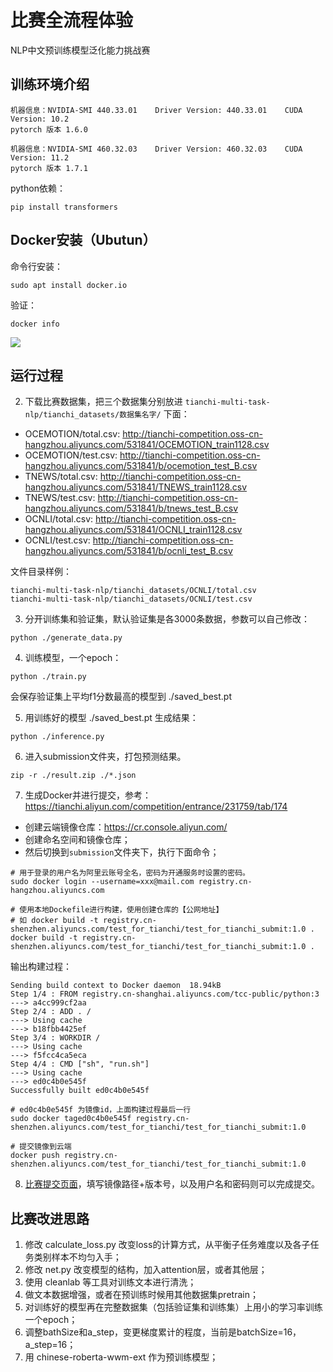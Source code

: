 # 比赛全流程体验
NLP中文预训练模型泛化能力挑战赛

## 训练环境介绍

```
机器信息：NVIDIA-SMI 440.33.01    Driver Version: 440.33.01    CUDA Version: 10.2
pytorch 版本 1.6.0

机器信息：NVIDIA-SMI 460.32.03    Driver Version: 460.32.03    CUDA Version: 11.2
pytorch 版本 1.7.1
```

python依赖：
```
pip install transformers
```

## Docker安装（Ubutun）

命令行安装：
```
sudo apt install docker.io
```

验证：
```
docker info
```
![](https://tianchi-public.oss-cn-hangzhou.aliyuncs.com/public/files/forum/160658242933332501606582428585.png)


## 运行过程

2. 下载比赛数据集，把三个数据集分别放进 `tianchi-multi-task-nlp/tianchi_datasets/数据集名字/` 下面：
  - OCEMOTION/total.csv: http://tianchi-competition.oss-cn-hangzhou.aliyuncs.com/531841/OCEMOTION_train1128.csv
  - OCEMOTION/test.csv: http://tianchi-competition.oss-cn-hangzhou.aliyuncs.com/531841/b/ocemotion_test_B.csv
  - TNEWS/total.csv: http://tianchi-competition.oss-cn-hangzhou.aliyuncs.com/531841/TNEWS_train1128.csv
  - TNEWS/test.csv: http://tianchi-competition.oss-cn-hangzhou.aliyuncs.com/531841/b/tnews_test_B.csv
  - OCNLI/total.csv: http://tianchi-competition.oss-cn-hangzhou.aliyuncs.com/531841/OCNLI_train1128.csv
  - OCNLI/test.csv: http://tianchi-competition.oss-cn-hangzhou.aliyuncs.com/531841/b/ocnli_test_B.csv

文件目录样例：
```
tianchi-multi-task-nlp/tianchi_datasets/OCNLI/total.csv
tianchi-multi-task-nlp/tianchi_datasets/OCNLI/test.csv
```

3. 分开训练集和验证集，默认验证集是各3000条数据，参数可以自己修改：
```
python ./generate_data.py
```
4. 训练模型，一个epoch：
```
python ./train.py
```
会保存验证集上平均f1分数最高的模型到 ./saved_best.pt

5. 用训练好的模型 ./saved_best.pt 生成结果：
```
python ./inference.py
```

6. 进入submission文件夹，打包预测结果。
```
zip -r ./result.zip ./*.json
```
7. 生成Docker并进行提交，参考：https://tianchi.aliyun.com/competition/entrance/231759/tab/174
  - 创建云端镜像仓库：https://cr.console.aliyun.com/
  - 创建命名空间和镜像仓库；
  - 然后切换到`submission`文件夹下，执行下面命令；

  ```
  # 用于登录的用户名为阿里云账号全名，密码为开通服务时设置的密码。
  sudo docker login --username=xxx@mail.com registry.cn-hangzhou.aliyuncs.com

  # 使用本地Dockefile进行构建，使用创建仓库的【公网地址】
  # 如 docker build -t registry.cn-shenzhen.aliyuncs.com/test_for_tianchi/test_for_tianchi_submit:1.0 .
  docker build -t registry.cn-shenzhen.aliyuncs.com/test_for_tianchi/test_for_tianchi_submit:1.0 .
  ```

  输出构建过程：
  ```
  Sending build context to Docker daemon  18.94kB
  Step 1/4 : FROM registry.cn-shanghai.aliyuncs.com/tcc-public/python:3
  ---> a4cc999cf2aa
  Step 2/4 : ADD . /
  ---> Using cache
  ---> b18fbb4425ef
  Step 3/4 : WORKDIR /
  ---> Using cache
  ---> f5fcc4ca5eca
  Step 4/4 : CMD ["sh", "run.sh"]
  ---> Using cache
  ---> ed0c4b0e545f
  Successfully built ed0c4b0e545f
  ```

  ```
  # ed0c4b0e545f 为镜像id，上面构建过程最后一行
  sudo docker taged0c4b0e545f registry.cn-shenzhen.aliyuncs.com/test_for_tianchi/test_for_tianchi_submit:1.0

  # 提交镜像到云端
  docker push registry.cn-shenzhen.aliyuncs.com/test_for_tianchi/test_for_tianchi_submit:1.0
  ```

8. [比赛提交页面](https://tianchi.aliyun.com/competition/entrance/531865/submission/723)，填写镜像路径+版本号，以及用户名和密码则可以完成提交。


## 比赛改进思路

1. 修改 calculate_loss.py 改变loss的计算方式，从平衡子任务难度以及各子任务类别样本不均匀入手；
2. 修改 net.py 改变模型的结构，加入attention层，或者其他层；
3. 使用 cleanlab 等工具对训练文本进行清洗；
4. 做文本数据增强，或者在预训练时候用其他数据集pretrain；
5. 对训练好的模型再在完整数据集（包括验证集和训练集）上用小的学习率训练一个epoch；
6. 调整bathSize和a_step，变更梯度累计的程度，当前是batchSize=16，a_step=16；
7. 用 chinese-roberta-wwm-ext 作为预训练模型；
